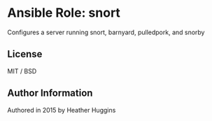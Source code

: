 # Ansible Role: snort

Configures a server running snort, barnyard, pulledpork, and snorby

## License

MIT / BSD

## Author Information

Authored in 2015 by Heather Huggins
